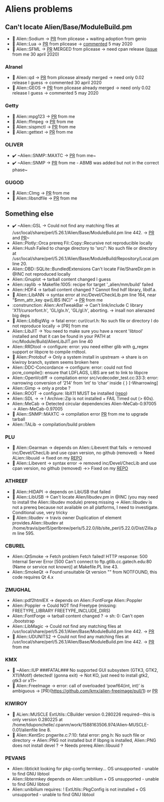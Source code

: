 # Aliens problems

## Can't locate Alien/Base/ModuleBuild.pm
- :construction: Alien::Sodium -> [PR](https://github.com/ajgb/alien-sodium/pull/4) from plicease + waiting adoption from genio
- :construction: Alien::Lua -> [PR](https://github.com/tsee/p5-Alien-Lua/pull/1) from plicease -> [commented](https://github.com/tsee/p5-Alien-Lua/pull/1#issuecomment-623946352) 5 may 2020
- :construction: Alien::SFML -> [PR](https://github.com/jakeanq/perl-alien-sfml/pull/2) MERGED from plicease -> need cpan release ([issue](https://github.com/jakeanq/perl-alien-sfml/issues) from me 30 april 2020)

### Alranel 
- :construction: Alien::qd -> [PR](https://github.com/alranel/Alien-qd/pull/2) from plicease already merged -> need only 0.02 release I guess -> commented 30 april 2020 
- :construction: Alien::GEOS  -> [PR](https://github.com/alranel/Alien-GEOS/pull/1) from plicease already merged -> need only 0.02 release I guess -> commented 5 may 2020

### Getty
- :construction: Alien::mpg123 -> [PR](https://github.com/Getty/p5-alien-mpg123/pull/2) from me
- :construction: Alien::ffmpeg -> [PR](https://github.com/Getty/p5-alien-ffmpeg/pull/5) from me
- :construction: Alien::sispmctl -> [PR](https://github.com/Getty/p5-alien-sispmctl/pull/2) from me
- :construction: Alien::gettext -> [PR](https://github.com/Getty/p5-alien-gettext/pull/2) from me

### OLIVER
- :heavy_check_mark: ~Alien::SNMP::MAXTC -> [PR](https://github.com/ollyg/Alien-SNMP-MAXTC/pull/2) from me~
- :heavy_check_mark: ~Alien::SNMP -> [PR](https://github.com/ollyg/Alien-SNMP/pull/3) from me - ABMB was added but not in the correct phase~

### GUGOD 
- :construction: Alien::CImg -> [PR](https://github.com/gugod/Alien-CImg/pull/1) from me
- :construction: Alien::libsndfile -> [PR](https://github.com/gugod/Alien-libsndfile/pull/1) from me


## Something else
- :heavy_check_mark: ~Alien::GSL -> Could not find any matching files at /usr/local/share/perl/5.26.1/Alien/Base/ModuleBuild.pm line 442. -> [PR](https://github.com/Perl5-Alien/Alien-GSL/pull/6) and [PR](https://github.com/Perl5-Alien/Alien-GSL/pull/7)~
- Alien::Plotly::Orca prereq Fil::Copy::Recursive not reproducible locally
- Alien::Hush Failed to change directory to 'src/': No such file or directory at /usr/local/share/perl/5.26.1/Alien/Base/ModuleBuild/Repository/Local.pm line 20.
- Alien::DBD::SQLite::BundledExtensions Can't locate File/ShareDir.pm in @INC not reproduced locally
- Alien::Gnuplot -> tarball content changed I guess
- Alien::raylib -> Makefile:1005: recipe for target '_alien/mm/build' failed
- Alien::HDF4 -> tarball content changed ? Cannot find hdf library, libdf.a.
- :construction: Alien::LibANN -> syntax error at inc/Devel/CheckLib.pm line 164, near "$mm_attr_key qw(LIBS INC)" -> [PR](https://github.com/rogersprint/Alien-LibANN/pull/1) from me
- :construnction: Alien::AntTweakBar -> Can't link/include C library 'X11/cursorfont.h', 'GL/glx.h', 'GL/gl.h', aborting. -> insall non alienazed big deps
- :construction: Alien::LibBigWig -> fatal error: curl/curl.h: No such file or directory I do not reproduce locally -> [PR] from me
- Alien::LibJIT -> You need to make sure you have a recent 'libtool' installed and that it can be found in your PATH at inc/Module/Build/AlienLibJIT.pm line 40
- Alien::RRDtool -> configure: error: you need either glib with g_regex support or libpcre to compile rrdtool.
- :construction: Alien::Protobuf -> Only a system install in upstream -> share is on kiwiroy branch, system seems broken here
- Alien::DDC-Concordance -> configure: error: could not find pcre_compile(): ensure that LDFLAGS, LIBS are set to link to libpcre
- Alien::OpenVcdiff -> compilation error src/vcdecoder_test.cc:33:3: error: narrowing conversion of ‘214’ from ‘int’ to ‘char’ inside { } [-Wnarrowing]
- Alien::Gimp -> only a probe ?
- Alien::ROOT -> configure: libX11 MUST be installed ([repo](https://github.com/tsee/SOOT/tree/master/Alien-ROOT))
- Alien::SDL -> -> !  Archive::Zip is not installed + FAIL Timed out (> 60s).
- Alien::MeCab -> Detected circular dependencies Alien-MeCab-0.97005 -> Alien-MeCab-0.97005
- :construction: Alien::SNMP::MAXTC -> compilation error [PR](https://github.com/ollyg/Alien-SNMP-MAXTC/pull/3) from me to upgrade tarball
- Alien::TALib -> compilation/build problem

### PLU 
- :construction: Alien::Gearman -> depends on Alien::Libevent that fails -> removed inc/Devel/ChecLib and use cpan version, no github (removed) -> Need ALien::libuuid -> fixed on my [REPO](https://github.com/thibaultduponchelle/Alien-Gearman) 
- :construction: Alien::Libevent -> syntax error -> removed inc/Devel/ChecLib and use cpan version, no github (removed) ->> Fixed on my [REPO](https://github.com/thibaultduponchelle/Alien-Libevent)

### ATHREEF
- :construction: Alien::HIDAPI -> depends on LibUSB that failed
- :construction: Alien::LibUSB -> Can't locate Alien/libudev.pm in @INC (you may need to install the Alien::libudev module) prereq missing -> Alien::libudev is not a prereq because not available on all platforms, I need to investigate. Conditional use, very tricky 
- :construction: Alien::libudev -> travis owner Duplication of element provides.Alien::libudev at /home/travis/perl5/perlbrew/perls/5.22.0/lib/site_perl/5.22.0/Dist/Zilla.pm line 595. 

### CBUREL 
- Alien::QtSmoke -> Fetch problem Fetch failed! HTTP response: 500 Internal Server Error [500 Can't connect to ftp.gtlib.cc.gatech.edu:80 (Name or service not known)] at Makefile.PL line 43.
- Alien::SmokeQt -> Found unsuitable Qt version "" from NOTFOUND, this code requires Qt 4.x

### ZMUGHAL
- Alien::pdf2htmlEX -> depends on Alien::FontForge Alien::Poppler
- Alien::Poppler -> Could NOT find Freetype (missing: FREETYPE_LIBRARY FREETYPE_INCLUDE_DIRS)
- Alien::FontForge -> tarball content changed ? -> sh: 0: Can't open ./bootstrap
- Alien::LibMagic -> Could not find any matching files at /usr/local/share/perl/5.26.1/Alien/Base/ModuleBuild.pm line 442. -> [PR](https://github.com/zmughal/p5-Alien-LibMagic/pull/6)
- :construction: Alien::UDUNITS2 -> Could not find any matching files at /usr/local/share/perl/5.26.1/Alien/Base/ModuleBuild.pm line 442. -> [PR](https://github.com/EntropyOrg/p5-Alien-UDUNITS2/pull/10) from me

### KMX
- :see_no_evil: ~Alien::IUP ###FATAL### No supported GUI subsystem (GTK3, GTK2, X11/Motif) detected! (gonna exit) -> Not KO, just need to install gtk2, gtk3 or x11~
- :construction: Alien::FreeImage ->  error: call of overloaded ‘powf64(int, int)’ is ambiguous -> [PR}(https://github.com/kmx/alien-freeimage/pull/1) or [PR](https://github.com/kmx/alien-freeimage/pull/2)

### KIWIROY
- :construction: ALien::MUSCLE ExtUtils::CBuilder version 0.280226 required--this is only version 0.280225 at /home/tduponchelle/.cpanm/work/1588163506.974/Alien-MUSCLE-0.01/alienfile line 8.
- :construction: Alien::KentSrc pngwrite.c:7:10: fatal error: png.h: No such file or directory -> Alien::PNG not installed but if libpng is installed, Alien::PNG does not install devel ? -> Needs prereq Alien::libuuid ?

### PEVANS
- Alien::libtickit looking for pkg-config termkey... OS unsupported - unable to find GNU libtool
- Alien::libtermkey depends on Alien::unibilium + OS unsupported - unable to find GNU libtool
- Alien::unibilium requires:    !  ExtUtils::PkgConfig is not installed + OS unsupported - unable to find GNU libtool


